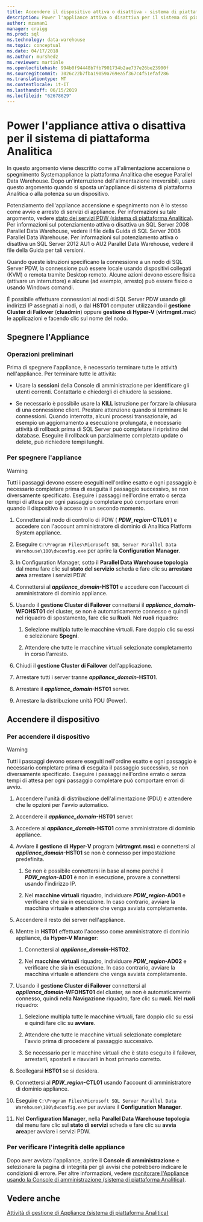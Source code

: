 ```yaml
---
title: Accendere il dispositivo attiva o disattiva - sistema di piattaforma Analitica | Microsoft Docs
description: Power l'appliance attiva o disattiva per il sistema di piattaforma Analitica
author: mzaman1
manager: craigg
ms.prod: sql
ms.technology: data-warehouse
ms.topic: conceptual
ms.date: 04/17/2018
ms.author: murshedz
ms.reviewer: martinle
ms.openlocfilehash: 994b0f94448b7fb7901734b2ae737e26be23900f
ms.sourcegitcommit: 3026c22b7fba19059a769ea5f367c4f51efaf286
ms.translationtype: MT
ms.contentlocale: it-IT
ms.lasthandoff: 06/15/2019
ms.locfileid: "62678629"
---
```

# <a name="power-the-appliance-on-or-off-for-analytics-platform-system"></a>Power l'appliance attiva o disattiva per il sistema di piattaforma Analitica
In questo argomento viene descritto come all'alimentazione accensione o spegnimento Systemappliance la piattaforma Analitica che esegue Parallel Data Warehouse. Dopo un'interruzione dell'alimentazione irreversibili, usare questo argomento quando si sposta un'appliance di sistema di piattaforma Analitica o alla potenza su un dispositivo.  
  
Potenziamento dell'appliance accensione e spegnimento non è lo stesso come avvio e arresto di servizi di appliance. Per informazioni su tale argomento, vedere [stato dei servizi PDW &#40;sistema di piattaforma Analitica&#41;](pdw-services-status.md). Per informazioni sul potenziamento attiva o disattiva un SQL Server 2008 Parallel Data Warehouse, vedere il file della Guida di SQL Server 2008 Parallel Data Warehouse. Per informazioni sul potenziamento attiva o disattiva un SQL Server 2012 AU1 o AU2 Parallel Data Warehouse, vedere il file della Guida per tali versioni.  
  
Quando queste istruzioni specificano la connessione a un nodo di SQL Server PDW, la connessione può essere locale usando dispositivi collegati (KVM) o remota tramite Desktop remoto. Alcune azioni devono essere fisica (attivare un interruttore) e alcune (ad esempio, arresto) può essere fisico o usando Windows comandi.  
  
È possibile effettuare connessioni ai nodi di SQL Server PDW usando gli indirizzi IP assegnati ai nodi, o dal **HST01** computer utilizzando il **gestione Cluster di Failover** (**cluadmin**) oppure **gestione di Hyper-V** (**virtmgmt.msc**) le applicazioni e facendo clic sul nome del nodo.  
  
## <a name="PowerOff"></a>Spegnere l'Appliance  
  
### <a name="before-you-begin"></a>Operazioni preliminari  
Prima di spegnere l'appliance, è necessario terminare tutte le attività nell'appliance. Per terminare tutte le attività:  
  
-   Usare la **sessioni** della Console di amministrazione per identificare gli utenti correnti. Contattarlo e chiedergli di chiudere la sessione.  
  
-   Se necessario è possibile usare la **KILL** istruzione per forzare la chiusura di una connessione client. Prestare attenzione quando si terminare le connessioni. Quando interrotta, alcuni processi transazionale, ad esempio un aggiornamento a esecuzione prolungata, è necessario attività di rollback prima di SQL Server può completare il ripristino del database. Eseguire il rollback un parzialmente completato update o delete, può richiedere tempi lunghi.  
  
### <a name="to-power-off-the-appliance"></a>Per spegnere l'appliance  
  
> [!WARNING]  
> Tutti i passaggi devono essere eseguiti nell'ordine esatto e ogni passaggio è necessario completare prima di eseguita il passaggio successivo, se non diversamente specificato. Eseguire i passaggi nell'ordine errato o senza tempi di attesa per ogni passaggio completare può comportare errori quando il dispositivo è acceso in un secondo momento.  
  
1.  Connettersi al nodo di controllo di PDW ( **_PDW_region_-CTL01** ) e accedere con l'account amministratore di dominio di Analitica Platform System appliance.  
  
2.  Eseguire `C:\Program Files\Microsoft SQL Server Parallel Data Warehouse\100\dwconfig.exe` per aprire la **Configuration Manager**.  
  
3.  In Configuration Manager, sotto il **Parallel Data Warehouse topologia** dal menu fare clic sul **stato del servizio** scheda e fare clic su **arrestare area** arrestare i servizi PDW.   
  
4.  Connettersi al  **_appliance_domain_-HST01** e accedere con l'account di amministratore di dominio appliance.  
  
5.  Usando il **gestione Cluster di Failover** connettersi il  **_appliance_domain_-WFOHST01** del cluster, se non è automaticamente connesso e quindi nel riquadro di spostamento, fare clic su **Ruoli**. Nel **ruoli** riquadro:  
  
    1.  Selezione multipla tutte le macchine virtuali. Fare doppio clic su essi e selezionare **Spegni**.  
  
    2.  Attendere che tutte le macchine virtuali selezionate completamento in corso l'arresto.  
  
6.  Chiudi il **gestione Cluster di Failover** dell'applicazione.  
  
7. Arrestare tutti i server tranne  **_appliance_domain_-HST01**.  
  
8. Arrestare il  **_appliance_domain_-HST01** server.  
  
9. Arrestare la distribuzione unità PDU (Power).  
  
## <a name="PowerOn"></a>Accendere il dispositivo  
  
### <a name="to-power-on-the-appliance"></a>Per accendere il dispositivo  
  
> [!WARNING]  
> Tutti i passaggi devono essere eseguiti nell'ordine esatto e ogni passaggio è necessario completare prima di eseguita il passaggio successivo, se non diversamente specificato. Eseguire i passaggi nell'ordine errato o senza tempi di attesa per ogni passaggio completare può comportare errori di avvio.  
  
1.  Accendere l'unità di distribuzione dell'alimentazione (PDU) e attendere che le opzioni per l'avvio automatico.  
  
2.  Accendere il  **_appliance_domain_-HST01** server.  
  
3.  Accedere al  **_appliance_domain_-HST01** come amministratore di dominio appliance.  
  
4.  Avviare il **gestione di Hyper-V** program (**virtmgmt.msc**) e connettersi al  **_appliance_domain_-HST01** se non è connesso per impostazione predefinita.  
  
    1.  Se non è possibile connettersi in base al nome perché il  **_PDW_region_-AD01** è non in esecuzione, provare a connettersi usando l'indirizzo IP.  
  
    2.  Nel **macchine virtuali** riquadro, individuare  **_PDW_region_-AD01** e verificare che sia in esecuzione. In caso contrario, avviare la macchina virtuale e attendere che venga avviata completamente.  
  
5.  Accendere il resto dei server nell'appliance.  
  
6.  Mentre in **HST01** effettuato l'accesso come amministratore di dominio appliance, da **Hyper-V Manager**:  
  
    1.  Connettersi al  **_appliance_domain_-HST02**.  
  
    2.  Nel **macchine virtuali** riquadro, individuare  **_PDW_region_-AD02** e verificare che sia in esecuzione.  In caso contrario, avviare la macchina virtuale e attendere che venga avviata completamente.  
  
7.  Usando il **gestione Cluster di Failover** connettersi al  **_appliance_domain_-WFOHST01** del cluster, se non è automaticamente connesso, quindi nella  **Navigazione** riquadro, fare clic su **ruoli**. Nel **ruoli** riquadro:  
  
    1.  Selezione multipla tutte le macchine virtuali, fare doppio clic su essi e quindi fare clic su **avviare**.  
  
    2.  Attendere che tutte le macchine virtuali selezionate completare l'avvio prima di procedere al passaggio successivo.  
  
    3.  Se necessario per le macchine virtuali che è stato eseguito il failover, arrestarli, spostarli e riavviarli in host primario corretto.  
  
8. Scollegarsi **HST01** se si desidera.  
  
9. Connettersi al  **_PDW_region_-CTL01** usando l'account di amministratore di dominio appliance.  
  
10. Eseguire `C:\Program Files\Microsoft SQL Server Parallel Data Warehouse\100\dwconfig.exe` per avviare il **Configuration Manager**.  
  
11. Nel **Configuration Manager**, nella **Parallel Data Warehouse topologia** dal menu fare clic sul **stato di servizi** scheda e fare clic su **avvia area**per avviare i servizi PDW.  
  
### <a name="to-verify-the-appliance-health"></a>Per verificare l'integrità delle appliance  
Dopo aver avviato l'appliance, aprire il **Console di amministrazione** e selezionare la pagina di integrità per gli avvisi che potrebbero indicare le condizioni di errore. Per altre informazioni, vedere [monitorare l'Appliance usando la Console di amministrazione &#40;sistema di piattaforma Analitica&#41;](monitor-the-appliance-by-using-the-admin-console.md).  
  
## <a name="see-also"></a>Vedere anche  
[Attività di gestione di Appliance &#40;sistema di piattaforma Analitica&#41;](appliance-management-tasks.md)  
  
